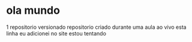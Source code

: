 # ola mundo
 1 repositorio versionado
repositorio criado durante uma aula ao vivo
esta linha eu adicionei no site
estou tentando

